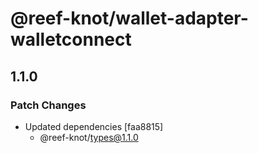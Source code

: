 # @reef-knot/wallet-adapter-walletconnect

## 1.1.0

### Patch Changes

- Updated dependencies [faa8815]
  - @reef-knot/types@1.1.0
